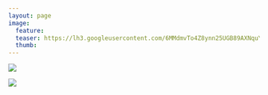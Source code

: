 ```yaml
---
layout: page
image:
  feature:
  teaser: https://lh3.googleusercontent.com/6MMdmvTo4Z8ynn25UGB89AXNquYvHKkMNQUj6rLmL8M=w245
  thumb:
---
```


[![](https://lh3.googleusercontent.com/maZugfWZeSCIi0tLrl7yrGCoLL6Yvp3I0v28HpQvpj0=w800)](https://lh3.googleusercontent.com/maZugfWZeSCIi0tLrl7yrGCoLL6Yvp3I0v28HpQvpj0=s0)

[![](https://lh3.googleusercontent.com/eH2P6MITGavXqgFSxNiRYbKrxStHbJsKr7_n3GxhSAI=w800)](https://lh3.googleusercontent.com/eH2P6MITGavXqgFSxNiRYbKrxStHbJsKr7_n3GxhSAI=s0)

